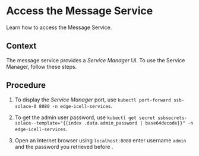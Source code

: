 <!-- loioabbb36a792c34d17a2562333060971ce -->

# Access the Message Service

Learn how to access the Message Service.



## Context

The message service provides a *Service Manager* UI. To use the Service Manager, follow these steps.



## Procedure

1.  To display the *Service Manager* port, use `kubectl port-forward ssb-solace-0 8080 -n edge-icell-services`.

2.  To get the admin user password, use `kubectl get secret ssbsecrets-solace--template="{{index .data.admin_password | base64decode}}" -n edge-icell-services`.

3.  Open an Internet browser using `localhost:8080` enter username `admin` and the password you retrieved before .


